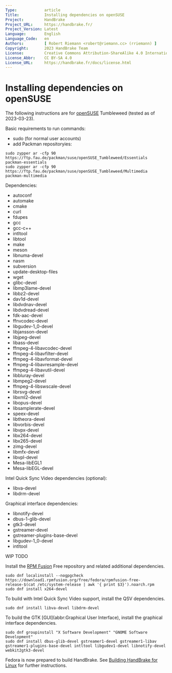 ```yaml
---
Type:            article
Title:           Installing dependencies on openSUSE
Project:         HandBrake
Project_URL:     https://handbrake.fr/
Project_Version: Latest
Language:        English
Language_Code:   en
Authors:         [ Robert Riemann <robert@riemann.cc> (rriemann) ]
Copyright:       2023 HandBrake Team
License:         Creative Commons Attribution-ShareAlike 4.0 International
License_Abbr:    CC BY-SA 4.0
License_URL:     https://handbrake.fr/docs/license.html
---
```


Installing dependencies on openSUSE
===================================

The following instructions are for [openSUSE](https://www.opensuse.org/) Tumbleweed (tested as of 2023-03-23).

Basic requirements to run commands:

- sudo (for normal user accounts)
- add Packman repositoryies:

~~~
sudo zypper ar -cfp 90 https://ftp.fau.de/packman/suse/openSUSE_Tumbleweed/Essentials packman-essentials
sudo zypper ar -cfp 90 https://ftp.fau.de/packman/suse/openSUSE_Tumbleweed/Multimedia packman-multimedia
~~~

Dependencies:

- autoconf
- automake
- cmake
- curl
- fdupes
- gcc
- gcc-c++
- intltool
- libtool
- make
- meson
- libnuma-devel
- nasm
- subversion
- update-desktop-files
- wget
- glibc-devel
- libmp3lame-devel
- libbz2-devel
- dav1d-devel
- libdvdnav-devel
- libdvdread-devel
- fdk-aac-devel
- ffnvcodec-devel
- libgudev-1_0-devel
- libjansson-devel
- libjpeg-devel
- libass-devel
- ffmpeg-4-libavcodec-devel
- ffmpeg-4-libavfilter-devel
- ffmpeg-4-libavformat-devel
- ffmpeg-4-libavresample-devel
- ffmpeg-4-libavutil-devel
- libbluray-devel
- libmpeg2-devel
- ffmpeg-4-libswscale-devel
- librsvg-devel
- libxml2-devel
- libopus-devel
- libsamplerate-devel
- speex-devel
- libtheora-devel
- libvorbis-devel
- libvpx-devel
- libx264-devel
- libx265-devel
- zimg-devel
- libmfx-devel
- libvpl-devel
- Mesa-libEGL1
- Mesa-libEGL-devel

Intel Quick Sync Video dependencies (optional):

- libva-devel
- libdrm-devel

Graphical interface dependencies:

- libnotify-devel
- dbus-1-glib-devel
- gtk3-devel
- gstreamer-devel
- gstreamer-plugins-base-devel
- libgudev-1_0-devel
- intltool

WIP TODO


Install the [RPM Fusion](http://rpmfusion.org) Free repository and related additional dependencies.

    sudo dnf localinstall --nogpgcheck https://download1.rpmfusion.org/free/fedora/rpmfusion-free-release-$(cat /etc/system-release | awk '{ print $3}').noarch.rpm
    sudo dnf install x264-devel

To build with Intel Quick Sync Video support, install the QSV dependencies.

    sudo dnf install libva-devel libdrm-devel

To build the GTK [GUI](abbr:Graphical User Interface), install the graphical interface dependencies.

    sudo dnf groupinstall "X Software Development" "GNOME Software Development"
    sudo dnf install dbus-glib-devel gstreamer1-devel gstreamer1-libav gstreamer1-plugins-base-devel intltool libgudev1-devel libnotify-devel webkit2gtk3-devel

Fedora is now prepared to build HandBrake. See [Building HandBrake for Linux](build-linux.html) for further instructions.
